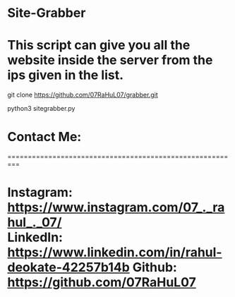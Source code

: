 # Site-Grabber

<h1>This script can give you all the website inside the server from the ips given in the list.</h1>

git clone https://github.com/07RaHuL07/grabber.git

python3 sitegrabber.py


<h1>Contact Me:</h1>
<p>
=========================================================<br>

Instagram: https://www.instagram.com/07_._rahul_._07/<br>
LinkedIn:  https://www.linkedin.com/in/rahul-deokate-42257b14b
Github:    https://github.com/07RaHuL07
=========================================================
</p>
